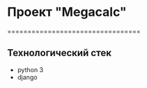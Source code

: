 # Проект "Megacalc"
=================================


Технологический стек
---------------------------------
- python 3
- django
